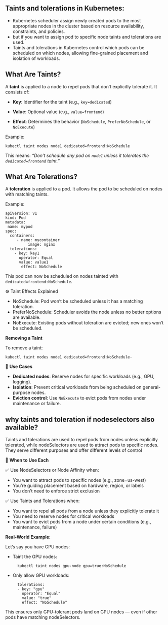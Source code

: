 Taints and tolerations in Kubernetes:
----------------------------------------
* Kubernetes scheduler  assign newly created pods to the most appropriate nodes in the cluster based on resource availability, constraints, and policies.
* but if you want to assign pod to specific node taints and tolerations are used.
* Taints and tolerations in Kubernetes control which pods can be scheduled on which nodes,  allowing fine-grained placement and isolation of workloads.


What Are Taints?
----------------

A **taint** is applied to a node to repel pods that don’t explicitly tolerate it. It consists of:

- **Key**:     Identifier for the taint (e.g., `key=dedicated`)
  
- **Value**:   Optional value (e.g., `value=frontend`)
  
- **Effect**:   Determines the behavior (`NoSchedule`, `PreferNoSchedule`, or `NoExecute`)

Example:

	kubectl taint nodes node1 dedicated=frontend:NoSchedule

This means: *“Don’t schedule any pod on `node1` unless it tolerates the `dedicated=frontend` taint.”*



What Are Tolerations?
---------------------

A **toleration** is applied to a pod. It allows the pod to be scheduled on nodes with matching taints.

Example:

    apiVersion: v1
	kind: Pod
	metadata:
 	 name: mypod
	spec:
 	  containers:
 		 - name: mycontainer
  			  image: nginx
	  tolerations:
		- key: key1
 		  operator: Equal
  		  value: value1
 		   effect: NoSchedule


This pod can now be scheduled on nodes tainted with `dedicated=frontend:NoSchedule`.

⚙️ Taint Effects Explained

* NoSchedule:      Pod won’t be scheduled unless it has a matching toleration.              
* PreferNoSchedule: Scheduler avoids the node unless no better options are available.     
* NoExecute: Existing pods without toleration are evicted; new ones won’t be scheduled.


**Removing a Taint**

To remove a taint:

	kubectl taint nodes node1 dedicated=frontend:NoSchedule-
 
🧠 **Use Cases**

- **Dedicated nodes**: Reserve nodes for specific workloads (e.g., GPU, logging).
- **Isolation**: Prevent critical workloads from being scheduled on general-purpose nodes.
- **Eviction control**: Use `NoExecute` to evict pods from nodes under maintenance or failure.

why taints and toleration if nodeselectors also available?
----------------------------------------------------------

Taints and tolerations are used to repel pods from nodes unless explicitly tolerated, while nodeSelectors are used to attract pods to specific nodes. They serve different purposes and offer different levels of control

🧠 **When to Use Each**

✅ Use NodeSelectors or Node Affinity when:

- You want to attract pods to specific nodes (e.g., zone=us-west)
- You’re guiding placement based on hardware, region, or labels
- You don’t need to enforce strict exclusion
  
✅ Use Taints and Tolerations when:

- You want to repel all pods from a node unless they explicitly tolerate it
- You need to reserve nodes for critical workloads
- You want to evict pods from a node under certain conditions (e.g., maintenance, failure)

**Real-World Example:**

Let’s say you have GPU nodes:

- Taint the GPU nodes:
  
 		kubectl taint nodes gpu-node gpu=true:NoSchedule
  
- Only allow GPU workloads:

		tolerations:
		- key: "gpu"
 	      operator: "Equal"
          value: "true"
          effect: "NoSchedule"

This ensures only GPU-tolerant pods land on GPU nodes — even if other pods have matching nodeSelectors.


